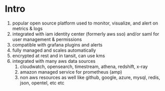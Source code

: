 # Intro
1. popular open source platform used to monitor, visualize, and alert on metrics & logs
1. integrated with iam identity center (formerly aws sso) and/or saml for user management & permissions
1. compatible with grafana plugins and alerts
1. fully managed and scales automatically
1. encrypted at rest and in tansit, can use kms
1. integrated with many aws data sources
    1. cloudwatch, opensearch, timestream, athena, redshift, x-ray
    1. amazon managed service for prometheus (amp)
    1. non aws resources as well like github, google, azure, mysql, redis, json, opentel, etc etc
